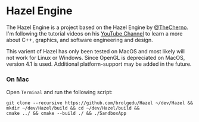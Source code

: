 # Hazel Engine

The Hazel Engine is a project based on the Hazel Engine by [@TheCherno](https://github.com/TheCherno/). I'm following the tutorial videos on his [YouTube Channel](https://www.youtube.com/user/TheChernoProject) to learn a more about C++, graphics, and software engineering and design. 

This varient of Hazel has only been tested on MacOS and most likely will not work for Linux or Windows. Since OpenGL is depreciated on MacOS, version 4.1 is used. Additional platform-support may be added in the future.

### On Mac
Open ```Terminal``` and run the following script:
```
git clone --recursive https://github.com/brolgedu/Hazel ~/dev/Hazel && 
mkdir ~/dev/Hazel/build && cd ~/dev/Hazel/build && 
cmake ../ && cmake --build ./ && ./SandboxApp
```

